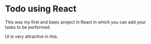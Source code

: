 # Todo using React

This was my first and basic project in React in which you can add your tasks to be performed.

UI is very attractive in this. 






































































